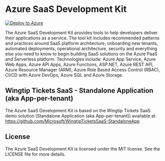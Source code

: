 # Azure SaaS Development Kit
[![Deploy to Azure](http://azuredeploy.net/deploybutton.png)](https://azuredeploy.net/)

The Azure SaaS Development Kit provides tools to help developers deliver their applications as a service.  The tool kit includes recommended patterns and practices around SaaS platform architecture, onboarding new tenants, automated deployments, operational architecture, security and everything else you need to know to begin building SaaS solutions on the Azure PaaS and Serverless platform.   Technologies include:  Azure App Service, Azure Web Apps, Azure API Apps, Azure Functions, ASP.NET, Azure REST API, Azure Resource Manager (ARM), Azure Role Based Access Control (RBAC), CI/CD with Azure DevOps, Azure SQL and Azure Storage. 

## Wingtip Tickets SaaS - Standalone Application (aka App-per-tenant)
The Azure SaaS Development Kit is based on the Wingtip Tickets SaaS demo solution (Standalone Application (aka App-per-tenant)) available at:  https://github.com/Microsoft/WingtipTicketsSaaS-StandaloneApp

## License
The Azure SaaS Development Kit is licensed under the MIT license. See the LICENSE file for more details.